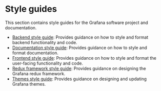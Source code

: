 # Style guides

This section contains style guides for the Grafana software project and documentation.

- [Backend style guide](https://github.com/grafana/grafana/blob/master/pkg/STYLEGUIDE.md): Provides guidance on how to style and format backend functionality and code.
- [Documentation style guide](doc-style-guide.md): Provides guidance on how to style and format documentation.
- [Frontend style guide](frontend.md): Provides guidance on how to style and format the user-facing functionality and code.
- [Redux framework style guide](redux.md): Provides guidance on designing the Grafana redux framework.
- [Themes style guide](themes.md): Provides guidance on designing and updating Grafana themes.